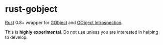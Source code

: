 # rust-gobject

[Rust](https://github.com/mozilla/rust) 0.8+ wrapper for [GObject](https://developer.gnome.org/gobject/stable/) and [GObject Introspection](https://wiki.gnome.org/GObjectIntrospection).

This is **highly experimental**. Do not use unless you are interested in helping to develop.